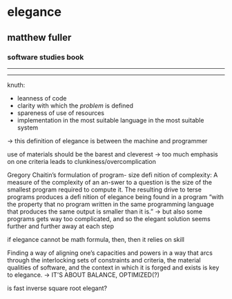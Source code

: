 # elegance

## matthew fuller

### software studies book

---

---

knuth:

- leanness of code
- clarity with which the *problem* is defined
- spareness of use of resources
- implementation in the most suitable language in the most suitable system

-> this definition of elegance is between the machine and programmer

use of materials should be the barest and cleverest -> too much emphasis on one criteria leads to clunkiness/overcomplication

Gregory Chaitin’s formulation of  program- size defi nition of complexity: A measure of the complexity of an an-swer to a question is the size of the smallest program required to compute it. The resulting drive to terse programs produces a defi nition of elegance being found in a program “with the property that no program written in the same programming language that produces the same output is smaller than it is.” -> but also some programs gets way too complicated, and so the elegant solution seems further and further away at each step

if elegance cannot be math formula, then, then it relies on skill

Finding a way of aligning one’s capacities and powers in a way that arcs through the interlocking sets of constraints and criteria, the material qualities of software, and the context in which it is forged and exists is key to elegance. -> IT'S ABOUT BALANCE, OPTIMIZED(?)

is fast inverse square root elegant?